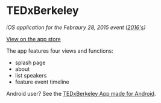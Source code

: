 # TEDxBerkeley
*iOS application for the Febraury 28, 2015 event ([2016's](https://github.com/TEDxBerkeley/iOSapp))*

[View on the app store](https://itunes.apple.com/us/app/tedxberkeley-2015/id971837810)

The app features four views and functions:
- splash page
- about
- list speakers
- feature event timeline

Android user? See the [TEDxBerkeley App made for Android](https://github.com/maxwolffe/TEDxBerkeleyApp).
